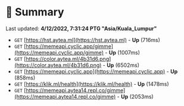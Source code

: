 # 📖 Summary
Last updated: **4/12/2022, 7:31:24 PTG "Asia/Kuala_Lumpur"**

- `GET` [https://hst.aytea.ml](https://hst.aytea.ml) - **Up** (716ms)
- `GET` [https://memeapi.cyclic.app/gimme](https://memeapi.cyclic.app/gimme) - **Up** (1007ms)
- `GET` [https://color.aytea.ml/4b31d6.png](https://color.aytea.ml/4b31d6.png) - **Up** (6502ms)
- `GET` [https://memeapi.cyclic.app](https://memeapi.cyclic.app) - **Up** (858ms)
- `GET` [https://klik.ml/health](https://klik.ml/health) - **Up** (1478ms)
- `GET` [https://memeapi.aytea14.repl.co/gimme](https://memeapi.aytea14.repl.co/gimme) - **Up** (2053ms)
